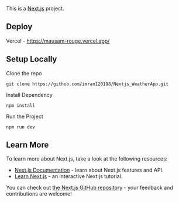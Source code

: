 This is a [Next.js](https://nextjs.org/) project.

## Deploy

Vercel - https://mausam-rouge.vercel.app/

## Setup Locally

Clone the repo

```
git clone https://github.com/imran120198/Nextjs_WeatherApp.git

```

Install Dependency

```
npm install
```

Run the Project

```
npm run dev
```

## Learn More

To learn more about Next.js, take a look at the following resources:

- [Next.js Documentation](https://nextjs.org/docs) - learn about Next.js features and API.
- [Learn Next.js](https://nextjs.org/learn) - an interactive Next.js tutorial.

You can check out [the Next.js GitHub repository](https://github.com/vercel/next.js/) - your feedback and contributions are welcome!

